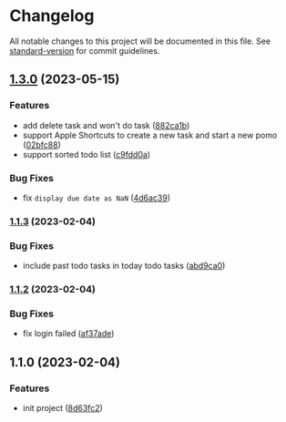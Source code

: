 # Changelog

All notable changes to this project will be documented in this file. See [standard-version](https://github.com/conventional-changelog/standard-version) for commit guidelines.

## [1.3.0](https://github.com/vivaxy/alfred-ticktick/compare/v1.1.3...v1.3.0) (2023-05-15)


### Features

* add delete task and won't do task ([882ca1b](https://github.com/vivaxy/alfred-ticktick/commit/882ca1b83e0d10e65e5b65fb3a98403368b8896c))
* support Apple Shortcuts to create a new task and start a new pomo ([02bfc88](https://github.com/vivaxy/alfred-ticktick/commit/02bfc889883e621b34ff255bee8c52c45308314b))
* support sorted todo list ([c9fdd0a](https://github.com/vivaxy/alfred-ticktick/commit/c9fdd0a95145ebea5596d2ad9ab0bb83d1f4ff59))


### Bug Fixes

* fix `display due date as NaN` ([4d6ac39](https://github.com/vivaxy/alfred-ticktick/commit/4d6ac390a3ff0c19f7fc55361af150e19b5a69a3))

### [1.1.3](https://github.com/vivaxy/alfred-ticktick/compare/v1.1.2...v1.1.3) (2023-02-04)


### Bug Fixes

* include past todo tasks in today todo tasks ([abd9ca0](https://github.com/vivaxy/alfred-ticktick/commit/abd9ca08bebd6754943e4f31f4e4923fead6d68a))

### [1.1.2](https://github.com/vivaxy/alfred-ticktick/compare/v1.1.1...v1.1.2) (2023-02-04)


### Bug Fixes

* fix login failed ([af37ade](https://github.com/vivaxy/alfred-ticktick/commit/af37adec52bdfa6cb5874a46230c8f2391833f5e))

## 1.1.0 (2023-02-04)


### Features

* init project ([8d63fc2](https://github.com/vivaxy/alfred-ticktick/commit/8d63fc201d4db4cb628d5c1ba0ff0819be18165e))
